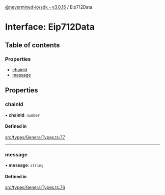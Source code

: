 [@nevermined-io/sdk - v3.0.15](../code-reference.md) / Eip712Data

# Interface: Eip712Data

## Table of contents

### Properties

- [chainId](Eip712Data.md#chainid)
- [message](Eip712Data.md#message)

## Properties

### chainId

• **chainId**: `number`

#### Defined in

[src/types/GeneralTypes.ts:77](https://github.com/nevermined-io/sdk-js/blob/172733038c5edaf3c10f438cc01aecd8a5cd0ce8/src/types/GeneralTypes.ts#L77)

---

### message

• **message**: `string`

#### Defined in

[src/types/GeneralTypes.ts:76](https://github.com/nevermined-io/sdk-js/blob/172733038c5edaf3c10f438cc01aecd8a5cd0ce8/src/types/GeneralTypes.ts#L76)

